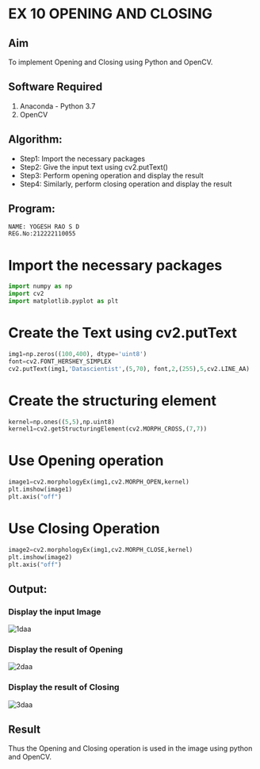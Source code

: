 # EX 10 OPENING AND CLOSING
## Aim
To implement Opening and Closing using Python and OpenCV.
## Software Required
1. Anaconda - Python 3.7
2. OpenCV
## Algorithm:
- Step1: Import the necessary packages
- Step2: Give the input text using cv2.putText()
- Step3: Perform opening operation and display the result
- Step4: Similarly, perform closing operation and display the result
## Program:
```
NAME: YOGESH RAO S D
REG.No:212222110055
``` 
# Import the necessary packages
```python
import numpy as np
import cv2
import matplotlib.pyplot as plt
```
# Create the Text using cv2.putText
```python
img1=np.zeros((100,400), dtype='uint8')
font=cv2.FONT_HERSHEY_SIMPLEX
cv2.putText(img1,'Datascientist',(5,70), font,2,(255),5,cv2.LINE_AA)
```
# Create the structuring element
```python
kernel=np.ones((5,5),np.uint8)
kernel1=cv2.getStructuringElement(cv2.MORPH_CROSS,(7,7))
```
# Use Opening operation
```python
image1=cv2.morphologyEx(img1,cv2.MORPH_OPEN,kernel)
plt.imshow(image1)
plt.axis("off")
```
# Use Closing Operation
```python
image2=cv2.morphologyEx(img1,cv2.MORPH_CLOSE,kernel)
plt.imshow(image2)
plt.axis("off")
```
## Output:
### Display the input Image
![1daa](https://github.com/deepikasrinivasans/OPENING--AND-CLOSING/assets/119393935/b4990b49-f6c8-402f-8d9e-5beeb1f11e01)
### Display the result of Opening
![2daa](https://github.com/deepikasrinivasans/OPENING--AND-CLOSING/assets/119393935/b42639d0-7cc0-44cf-a300-2cd69ca337ef)
### Display the result of Closing
![3daa](https://github.com/deepikasrinivasans/OPENING--AND-CLOSING/assets/119393935/c96dd44c-b85a-4253-8607-7555fbb21c25)
## Result
Thus the Opening and Closing operation is used in the image using python and OpenCV.
